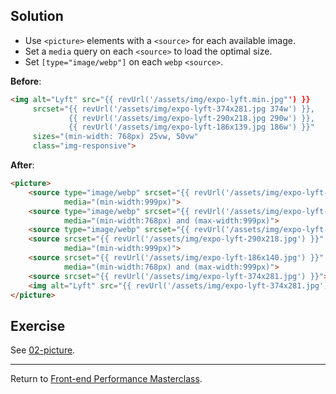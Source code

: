 ## Solution

* Use `<picture>` elements with a `<source>` for each available image.
* Set a `media` query on each `<source>` to load the optimal size.
* Set `[type="image/webp"]` on each `webp` `<source>`.


**Before**:

```html
<img alt="Lyft" src="{{ revUrl('/assets/img/expo-lyft.min.jpg"') }}
     srcset="{{ revUrl('/assets/img/expo-lyft-374x281.jpg 374w') }},
             {{ revUrl('/assets/img/expo-lyft-290x218.jpg 290w') }},
             {{ revUrl('/assets/img/expo-lyft-186x139.jpg 186w') }}"
     sizes="(min-width: 768px) 25vw, 50vw"
     class="img-responsive">
```

**After**:

```html
<picture>
    <source type="image/webp" srcset="{{ revUrl('/assets/img/expo-lyft-290x218.webp') }}" 
            media="(min-width:999px)">
    <source type="image/webp" srcset="{{ revUrl('/assets/img/expo-lyft-186x140.webp') }}"
            media="(min-width:768px) and (max-width:999px)">
    <source type="image/webp" srcset="{{ revUrl('/assets/img/expo-lyft-374x281.webp') }}">
    <source srcset="{{ revUrl('/assets/img/expo-lyft-290x218.jpg') }}"
            media="(min-width:999px)">
    <source srcset="{{ revUrl('/assets/img/expo-lyft-186x140.jpg') }}" 
            media="(min-width:768px) and (max-width:999px)">
    <source srcset="{{ revUrl('/assets/img/expo-lyft-374x281.jpg') }}">
    <img alt="Lyft" src="{{ revUrl('/assets/img/expo-lyft-374x281.jpg') }}" class="img-responsive">
</picture>
```

## Exercise

See [02-picture](https://github.com/voorhoede/performance-masterclass-2018-10/tree/02-picture).

---

Return to [Front-end Performance Masterclass](https://github.com/voorhoede/performance-masterclass-2018-10).
